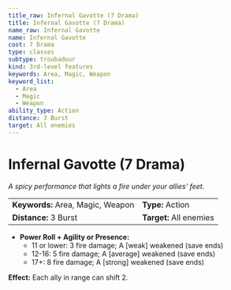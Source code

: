 ```yaml
---
title_raw: Infernal Gavotte (7 Drama)
title: Infernal Gavotte (7 Drama)
name_raw: Infernal Gavotte
name: Infernal Gavotte
cost: 7 Drama
type: classes
subtype: troubadour
kind: 3rd-level features
keywords: Area, Magic, Weapon
keyword_list:
  - Area
  - Magic
  - Weapon
ability_type: Action
distance: 3 Burst
target: All enemies
---
```


# Infernal Gavotte (7 Drama)

*A spicy performance that lights a fire under your allies' feet.*

|                                   |                         |
| :-------------------------------- | :---------------------- |
| **Keywords:** Area, Magic, Weapon | **Type:** Action        |
| **Distance:** 3 Burst             | **Target:** All enemies |

- **Power Roll + Agility or Presence:**
    - 11 or lower: 3 fire damage; A \[weak\] weakened (save ends)
    - 12-16: 5 fire damage; A \[average\] weakened (save ends)
    - 17+: 8 fire damage; A \[strong\] weakened (save ends)

**Effect:** Each ally in range can shift 2.
